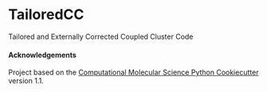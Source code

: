 TailoredCC
==============================
Tailored and Externally Corrected Coupled Cluster Code


#### Acknowledgements
 
Project based on the 
[Computational Molecular Science Python Cookiecutter](https://github.com/molssi/cookiecutter-cms) version 1.1.
